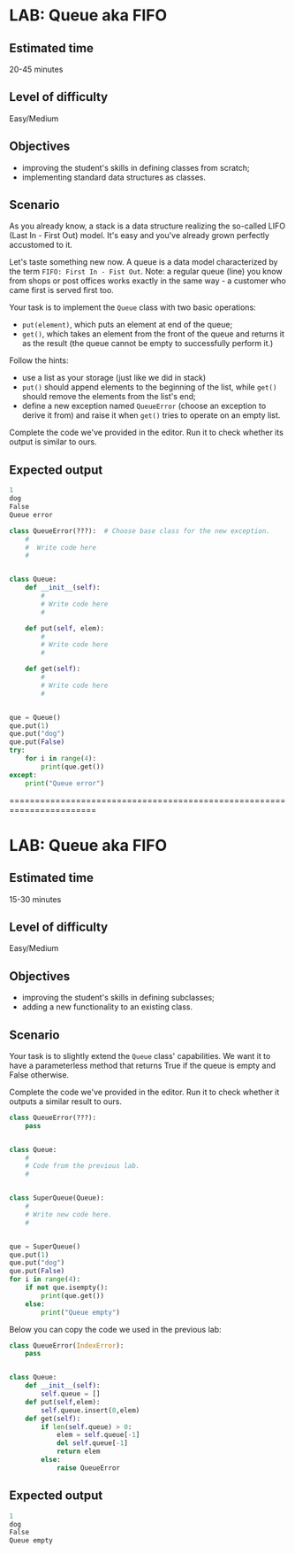 # LAB: Queue aka FIFO
## Estimated time
20-45 minutes

## Level of difficulty
Easy/Medium

## Objectives

  - improving the student's skills in defining classes from scratch;
  - implementing standard data structures as classes.

## Scenario

As you already know, a stack is a data structure realizing the so-called LIFO (Last In - First Out) model. It's easy and you've already grown perfectly accustomed to it.

Let's taste something new now. A queue is a data model characterized by the term `FIFO: First In - Fist Out`. Note: a regular queue (line) you know from shops or post offices works exactly in the same way - a customer who came first is served first too.

Your task is to implement the `Queue` class with two basic operations:

  - `put(element)`, which puts an element at end of the queue;
  - `get()`, which takes an element from the front of the queue and returns it as the result (the queue cannot be empty to successfully perform it.)

Follow the hints:

  - use a list as your storage (just like we did in stack)
  - `put()` should append elements to the beginning of the list, while `get()` should remove the elements from the list's end;
  - define a new exception named `QueueError` (choose an exception to derive it from) and raise it when `get()` tries to operate on an empty list.

Complete the code we've provided in the editor. Run it to check whether its output is similar to ours.

## Expected output
```s
1
dog
False
Queue error
```
```py
class QueueError(???):  # Choose base class for the new exception.
    #
    #  Write code here
    #


class Queue:
    def __init__(self):
        #
        # Write code here
        #

    def put(self, elem):
        #
        # Write code here
        #

    def get(self):
        #
        # Write code here
        #


que = Queue()
que.put(1)
que.put("dog")
que.put(False)
try:
    for i in range(4):
        print(que.get())
except:
    print("Queue error")
```

=======================================================================
# LAB: Queue aka FIFO
## Estimated time
15-30 minutes

## Level of difficulty
Easy/Medium

## Objectives
  - improving the student's skills in defining subclasses;
  - adding a new functionality to an existing class.

## Scenario
Your task is to slightly extend the `Queue` class' capabilities. We want it to have a parameterless method that returns True if the queue is empty and False otherwise.

Complete the code we've provided in the editor. Run it to check whether it outputs a similar result to ours.
```py
class QueueError(???):
    pass


class Queue:
    #
    # Code from the previous lab.
    #


class SuperQueue(Queue):
    #
    # Write new code here.
    #


que = SuperQueue()
que.put(1)
que.put("dog")
que.put(False)
for i in range(4):
    if not que.isempty():
        print(que.get())
    else:
        print("Queue empty")

```
Below you can copy the code we used in the previous lab:
```py
class QueueError(IndexError):
    pass


class Queue:
    def __init__(self):
        self.queue = []
    def put(self,elem):
        self.queue.insert(0,elem)
    def get(self):
        if len(self.queue) > 0:
            elem = self.queue[-1]
            del self.queue[-1]
            return elem
        else:
            raise QueueError
```

## Expected output
```s
1
dog
False
Queue empty
```
